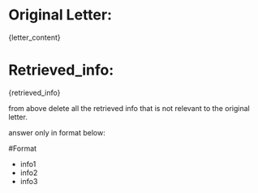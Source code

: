 # Original Letter:
{letter_content}


# Retrieved_info:
{retrieved_info}

from above delete all the retrieved info that is not relevant to the original letter.

answer only in format below:

#Format
- info1
- info2
- info3


